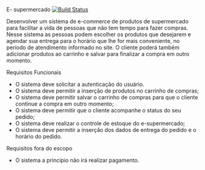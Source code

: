 E- supermercado  [![Build Status](https://travis-ci.org/E-Supermercado/Back-end.svg?branch=master)](https://travis-ci.org/E-Supermercado/Back-end)

 Desenvolver um sistema de e-commerce de produtos de supermercado para facilitar a vida de pessoas que não tem tempo para fazer compras. Nesse sistema as pessoas podem escolher os produtos que desejarem e agendar sua entrega para o horário que lhe for mais conveniente, no período de atendimento informado no site. O cliente poderá também adicionar produtos ao carrinho e salvar para finalizar a compra em outro momento. 

Requisitos Funcionais

- O sistema deve solicitar a autenticação do usuário.
- O sistema deve permitir a inserção de produtos no carrinho de compras;
- O sistema deve permitir salvar o carrinho de compras para que o cliente continue a compra em outro momento;
- O sistema deve permitir que o cliente acompanhe o status do seu pedido;
- O sistema deve realizar o controle de estoque do e-supermercado;
- O sistema deve permitir a inserção dos dados de entrega do pedido e o horário do pedido. 

Requisitos fora do escopo

- O sistema a princípio não irá realizar pagamento.
